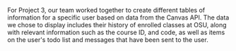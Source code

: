 For Project 3, our team worked together to create different tables of information for a specific user based on data from the Canvas API. The data we chose to display includes their history of enrolled classes at OSU, along with relevant information such as the course ID, and code, as well as items on the user's todo list and messages that have been sent to the user.
